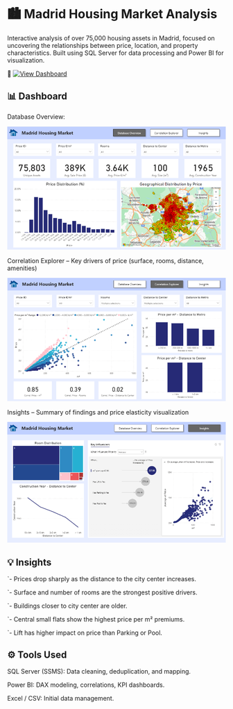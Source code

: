 # 🏙️ Madrid Housing Market Analysis

Interactive analysis of over 75,000 housing assets in Madrid, focused on uncovering the relationships between price, location, and property characteristics.
Built using SQL Server for data processing and Power BI for visualization.

🔗 [![View Dashboard](https://img.shields.io/badge/Power%20BI-View%20Dashboard-yellow?logo=powerbi)](https://app.powerbi.com/view?r=eyJrIjoiNTg2OTYyM2EtNTAxMS00NzVlLWE0MWYtYzc0OWMzZDBjM2FhIiwidCI6ImFlYzc2MmU0LTNkNTQtNDk1ZS1hOGZlLTQyODdkY2U2ZmU2OSIsImMiOjh9)


## 📊 Dashboard

Database Overview: 

![Database Overview](Screenshots/DatabaseOverview.png)

Correlation Explorer – Key drivers of price (surface, rooms, distance, amenities)

![Database Overview](Screenshots/CorrelationExplorer.png)

Insights – Summary of findings and price elasticity visualization

![Database Overview](Screenshots/Insights.png)

## 💡 Insights

`- Prices drop sharply as the distance to the city center increases.

`- Surface and number of rooms are the strongest positive drivers.

`- Buildings closer to city center are older.

`- Central small flats show the highest price per m² premiums.

`- Lift has higher impact on price than Parking or Pool.


## ⚙️ Tools Used

SQL Server (SSMS): Data cleaning, deduplication, and mapping.

Power BI: DAX modeling, correlations, KPI dashboards.

Excel / CSV: Initial data management.
